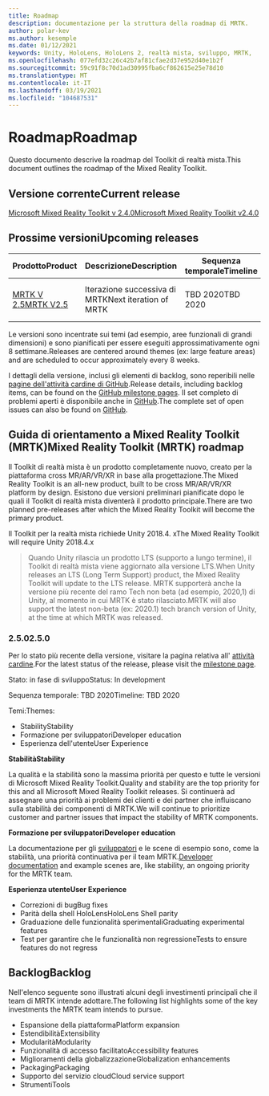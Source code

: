 ```yaml
---
title: Roadmap
description: documentazione per la struttura della roadmap di MRTK.
author: polar-kev
ms.author: kesemple
ms.date: 01/12/2021
keywords: Unity, HoloLens, HoloLens 2, realtà mista, sviluppo, MRTK,
ms.openlocfilehash: 077efd32c26c42b7af81cfae2d37e952d40e1b2f
ms.sourcegitcommit: 59c91f8c70d1ad30995fba6cf862615e25e78d10
ms.translationtype: MT
ms.contentlocale: it-IT
ms.lasthandoff: 03/19/2021
ms.locfileid: "104687531"
---
```

# <a name="roadmap"></a><span data-ttu-id="831f4-104">Roadmap</span><span class="sxs-lookup"><span data-stu-id="831f4-104">Roadmap</span></span>

<span data-ttu-id="831f4-105">Questo documento descrive la roadmap del Toolkit di realtà mista.</span><span class="sxs-lookup"><span data-stu-id="831f4-105">This document outlines the roadmap of the Mixed Reality Toolkit.</span></span>

## <a name="current-release"></a><span data-ttu-id="831f4-106">Versione corrente</span><span class="sxs-lookup"><span data-stu-id="831f4-106">Current release</span></span>

[<span data-ttu-id="831f4-107">Microsoft Mixed Reality Toolkit v 2.4.0</span><span class="sxs-lookup"><span data-stu-id="831f4-107">Microsoft Mixed Reality Toolkit v2.4.0</span></span>](https://github.com/Microsoft/MixedRealityToolkit-Unity/releases/tag/v2.4.0)

## <a name="upcoming-releases"></a><span data-ttu-id="831f4-108">Prossime versioni</span><span class="sxs-lookup"><span data-stu-id="831f4-108">Upcoming releases</span></span>

| <span data-ttu-id="831f4-109">Prodotto</span><span class="sxs-lookup"><span data-stu-id="831f4-109">Product</span></span> | <span data-ttu-id="831f4-110">Descrizione</span><span class="sxs-lookup"><span data-stu-id="831f4-110">Description</span></span> | <span data-ttu-id="831f4-111">Sequenza temporale</span><span class="sxs-lookup"><span data-stu-id="831f4-111">Timeline</span></span> | <span data-ttu-id="831f4-112">Lavagna del progetto</span><span class="sxs-lookup"><span data-stu-id="831f4-112">Project board</span></span> |
| --- | --- | --- | --- |
| [<span data-ttu-id="831f4-113">MRTK V 2.5</span><span class="sxs-lookup"><span data-stu-id="831f4-113">MRTK V2.5</span></span>](#250) | <span data-ttu-id="831f4-114">Iterazione successiva di MRTK</span><span class="sxs-lookup"><span data-stu-id="831f4-114">Next iteration of MRTK</span></span> | <span data-ttu-id="831f4-115">TBD 2020</span><span class="sxs-lookup"><span data-stu-id="831f4-115">TBD 2020</span></span> | [https://github.com/microsoft/MixedRealityToolkit-Unity/milestone/12](https://github.com/microsoft/MixedRealityToolkit-Unity/milestone/12) |

<span data-ttu-id="831f4-116">Le versioni sono incentrate sui temi (ad esempio, aree funzionali di grandi dimensioni) e sono pianificati per essere eseguiti approssimativamente ogni 8 settimane.</span><span class="sxs-lookup"><span data-stu-id="831f4-116">Releases are centered around themes (ex: large feature areas) and are scheduled to occur approximately every 8 weeks.</span></span>

<span data-ttu-id="831f4-117">I dettagli della versione, inclusi gli elementi di backlog, sono reperibili nelle [pagine dell'attività cardine di GitHub](https://github.com/Microsoft/MixedRealityToolkit-Unity/milestones).</span><span class="sxs-lookup"><span data-stu-id="831f4-117">Release details, including backlog items, can be found on the [GitHub milestone pages](https://github.com/Microsoft/MixedRealityToolkit-Unity/milestones).</span></span> <span data-ttu-id="831f4-118">Il set completo di problemi aperti è disponibile anche in [GitHub](https://github.com/microsoft/MixedRealityToolkit-Unity/issues).</span><span class="sxs-lookup"><span data-stu-id="831f4-118">The complete set of open issues can also be found on [GitHub](https://github.com/microsoft/MixedRealityToolkit-Unity/issues).</span></span>

## <a name="mixed-reality-toolkit-mrtk-roadmap"></a><span data-ttu-id="831f4-119">Guida di orientamento a Mixed Reality Toolkit (MRTK)</span><span class="sxs-lookup"><span data-stu-id="831f4-119">Mixed Reality Toolkit (MRTK) roadmap</span></span>

<span data-ttu-id="831f4-120">Il Toolkit di realtà mista è un prodotto completamente nuovo, creato per la piattaforma cross MR/AR/VR/XR in base alla progettazione.</span><span class="sxs-lookup"><span data-stu-id="831f4-120">The Mixed Reality Toolkit is an all-new product, built to be cross MR/AR/VR/XR platform by design.</span></span> <span data-ttu-id="831f4-121">Esistono due versioni preliminari pianificate dopo le quali il Toolkit di realtà mista diventerà il prodotto principale.</span><span class="sxs-lookup"><span data-stu-id="831f4-121">There are two planned pre-releases after which the Mixed Reality Toolkit will become the primary product.</span></span>

<span data-ttu-id="831f4-122">Il Toolkit per la realtà mista richiede Unity 2018.4. x</span><span class="sxs-lookup"><span data-stu-id="831f4-122">The Mixed Reality Toolkit will require Unity 2018.4.x</span></span>

> <span data-ttu-id="831f4-123">Quando Unity rilascia un prodotto LTS (supporto a lungo termine), il Toolkit di realtà mista viene aggiornato alla versione LTS.</span><span class="sxs-lookup"><span data-stu-id="831f4-123">When Unity releases an LTS (Long Term Support) product, the Mixed Reality Toolkit will update to the LTS release.</span></span> <span data-ttu-id="831f4-124">MRTK supporterà anche la versione più recente del ramo Tech non beta (ad esempio, 2020,1) di Unity, al momento in cui MRTK è stato rilasciato.</span><span class="sxs-lookup"><span data-stu-id="831f4-124">MRTK will also support the latest non-beta (ex: 2020.1) tech branch version of Unity, at the time at which MRTK was released.</span></span>

### <a name="250"></a><span data-ttu-id="831f4-125">2.5.0</span><span class="sxs-lookup"><span data-stu-id="831f4-125">2.5.0</span></span>

<span data-ttu-id="831f4-126">Per lo stato più recente della versione, visitare la pagina relativa all' [attività cardine]( https://github.com/microsoft/MixedRealityToolkit-Unity/milestone/12).</span><span class="sxs-lookup"><span data-stu-id="831f4-126">For the latest status of the release, please visit the [milestone page]( https://github.com/microsoft/MixedRealityToolkit-Unity/milestone/12).</span></span>

<span data-ttu-id="831f4-127">Stato: in fase di sviluppo</span><span class="sxs-lookup"><span data-stu-id="831f4-127">Status: In development</span></span>

<span data-ttu-id="831f4-128">Sequenza temporale: TBD 2020</span><span class="sxs-lookup"><span data-stu-id="831f4-128">Timeline: TBD 2020</span></span>

<span data-ttu-id="831f4-129">Temi:</span><span class="sxs-lookup"><span data-stu-id="831f4-129">Themes:</span></span>

- <span data-ttu-id="831f4-130">Stability</span><span class="sxs-lookup"><span data-stu-id="831f4-130">Stability</span></span>
- <span data-ttu-id="831f4-131">Formazione per sviluppatori</span><span class="sxs-lookup"><span data-stu-id="831f4-131">Developer education</span></span>
- <span data-ttu-id="831f4-132">Esperienza dell'utente</span><span class="sxs-lookup"><span data-stu-id="831f4-132">User Experience</span></span>

<span data-ttu-id="831f4-133">**Stabilità**</span><span class="sxs-lookup"><span data-stu-id="831f4-133">**Stability**</span></span>

<span data-ttu-id="831f4-134">La qualità e la stabilità sono la massima priorità per questo e tutte le versioni di Microsoft Mixed Reality Toolkit.</span><span class="sxs-lookup"><span data-stu-id="831f4-134">Quality and stability are the top priority for this and all Microsoft Mixed Reality Toolkit releases.</span></span> <span data-ttu-id="831f4-135">Si continuerà ad assegnare una priorità ai problemi dei clienti e dei partner che influiscano sulla stabilità dei componenti di MRTK.</span><span class="sxs-lookup"><span data-stu-id="831f4-135">We will continue to prioritize customer and partner issues that impact the stability of MRTK components.</span></span>

<span data-ttu-id="831f4-136">**Formazione per sviluppatori**</span><span class="sxs-lookup"><span data-stu-id="831f4-136">**Developer education**</span></span>

<span data-ttu-id="831f4-137">La documentazione per gli [sviluppatori](https://microsoft.github.io/MixedRealityToolkit-Unity) e le scene di esempio sono, come la stabilità, una priorità continuativa per il team MRTK.</span><span class="sxs-lookup"><span data-stu-id="831f4-137">[Developer documentation](https://microsoft.github.io/MixedRealityToolkit-Unity) and example scenes are, like stability, an ongoing priority for the MRTK team.</span></span>

<span data-ttu-id="831f4-138">**Esperienza utente**</span><span class="sxs-lookup"><span data-stu-id="831f4-138">**User Experience**</span></span>

- <span data-ttu-id="831f4-139">Correzioni di bug</span><span class="sxs-lookup"><span data-stu-id="831f4-139">Bug fixes</span></span>
- <span data-ttu-id="831f4-140">Parità della shell HoloLens</span><span class="sxs-lookup"><span data-stu-id="831f4-140">HoloLens Shell parity</span></span>
- <span data-ttu-id="831f4-141">Graduazione delle funzionalità sperimentali</span><span class="sxs-lookup"><span data-stu-id="831f4-141">Graduating experimental features</span></span>
- <span data-ttu-id="831f4-142">Test per garantire che le funzionalità non regressione</span><span class="sxs-lookup"><span data-stu-id="831f4-142">Tests to ensure features do not regress</span></span>

## <a name="backlog"></a><span data-ttu-id="831f4-143">Backlog</span><span class="sxs-lookup"><span data-stu-id="831f4-143">Backlog</span></span>

<span data-ttu-id="831f4-144">Nell'elenco seguente sono illustrati alcuni degli investimenti principali che il team di MRTK intende adottare.</span><span class="sxs-lookup"><span data-stu-id="831f4-144">The following list highlights some of the key investments the MRTK team intends to pursue.</span></span>

- <span data-ttu-id="831f4-145">Espansione della piattaforma</span><span class="sxs-lookup"><span data-stu-id="831f4-145">Platform expansion</span></span>
- <span data-ttu-id="831f4-146">Estendibilità</span><span class="sxs-lookup"><span data-stu-id="831f4-146">Extensibility</span></span>
- <span data-ttu-id="831f4-147">Modularità</span><span class="sxs-lookup"><span data-stu-id="831f4-147">Modularity</span></span>
- <span data-ttu-id="831f4-148">Funzionalità di accesso facilitato</span><span class="sxs-lookup"><span data-stu-id="831f4-148">Accessibility features</span></span>
- <span data-ttu-id="831f4-149">Miglioramenti della globalizzazione</span><span class="sxs-lookup"><span data-stu-id="831f4-149">Globalization enhancements</span></span>
- <span data-ttu-id="831f4-150">Packaging</span><span class="sxs-lookup"><span data-stu-id="831f4-150">Packaging</span></span>
- <span data-ttu-id="831f4-151">Supporto del servizio cloud</span><span class="sxs-lookup"><span data-stu-id="831f4-151">Cloud service support</span></span>
- <span data-ttu-id="831f4-152">Strumenti</span><span class="sxs-lookup"><span data-stu-id="831f4-152">Tools</span></span>
